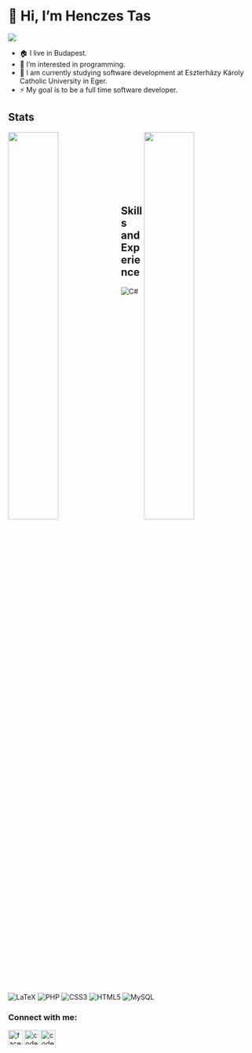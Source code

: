 # 👋 Hi, I’m Henczes Tas

![](https://developer.huawei.com/system/modules/org.opencms.portal.template.core/resources/images/support/banner-pc.jpg)

- :house: I live in Budapest.
- 👀 I’m interested in programming.
- :school: I am currently studying software development at Eszterházy Károly Catholic University in Eger. 
- ⚡ My goal is to be a full time software developer.

## Stats
<a href="https://github.com/anuraghazra/github-readme-stats">
 <img align="left" width="45%" src="https://github-readme-stats.vercel.app/api?username=tas-h&show_icons=true&theme=radical&count_private=true" /> 
</a>
<a href="https://github.com/anuraghazra/github-readme-stats">
  <img align="right" width="45%"src="https://github-readme-stats.vercel.app/api/top-langs/?username=tas-h&layout=compact&langs_count=10&custom_title=Most%20Used%20Languages%20in%20Public%20Repos"/>
</a>
<br /><br /><br /><br /><br /><br /><br />

## Skills and Experience
![C#](https://img.shields.io/badge/c%23-%23239120.svg?style=for-the-badge&logo=c-sharp&logoColor=white)
![LaTeX](https://img.shields.io/badge/latex-%23008080.svg?style=for-the-badge&logo=latex&logoColor=white)
![PHP](https://img.shields.io/badge/php-%23777BB4.svg?style=for-the-badge&logo=php&logoColor=white)
![CSS3](https://img.shields.io/badge/css3-%231572B6.svg?style=for-the-badge&logo=css3&logoColor=white)
![HTML5](https://img.shields.io/badge/html5-%23E34F26.svg?style=for-the-badge&logo=html5&logoColor=white)
![MySQL](https://img.shields.io/badge/mysql-%2300f.svg?style=for-the-badge&logo=mysql&logoColor=white)

### Connect with me:
[<img src='https://cdn.jsdelivr.net/npm/simple-icons@3.0.1/icons/facebook.svg' alt='facebook' align="left" width="30px" >][facebook] 
[<img align="left" alt="codeSTACKr | LinkedIn" width="30px" src="https://cdn.jsdelivr.net/npm/simple-icons@v3/icons/linkedin.svg" />][linkedin]
[<img align="left" alt="codeSTACKr | Instagram" width="30px" src="https://cdn.jsdelivr.net/npm/simple-icons@v3/icons/instagram.svg" />][instagram]




[facebook]: https://www.facebook.com/tas.henczes.7/
[instagram]: https://www.instagram.com/henczes.tas/
[linkedin]: https://www.linkedin.com/in/tas-henczes-47748b219/
